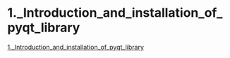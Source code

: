 # 1._Introduction_and_installation_of_pyqt_library
[1._Introduction_and_installation_of_pyqt_library](https://aiwithcloud.com/?p=1817)